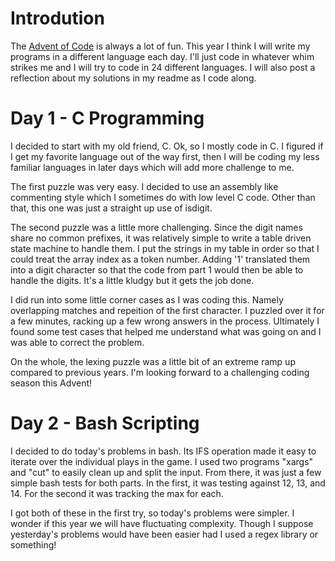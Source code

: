 # Introdution
The [Advent of Code](https://adventofcode.com/) is always a lot of
fun. This year I think I will write my programs in a different
language each day. I'll just code in whatever whim strikes me and
I will try to code in 24 different languages. I will also post
a reflection about my solutions in my readme as I code along.

# Day 1 - C Programming
I decided to start with my old friend, C. Ok, so I mostly code in C.
I figured if I get my favorite language out of the way first, then
I will be coding my less familiar languages in later days which will
add more challenge to me.

The first puzzle was very easy. I decided to use an assembly like
commenting style which I sometimes do with low level C code. Other
than that, this one was just a straight up use of isdigit.

The second puzzle was a little more challenging. Since the digit names
share no common prefixes, it was relatively simple to write a table
driven state machine to handle them. I put the strings in my table in
order so that I could treat the array index as a token number. Adding
'1' translated them into a digit character so that the code from part
1 would then be able to handle the digits. It's a little kludgy but
it gets the job done.

I did run into some little corner cases as I was coding this. Namely
overlapping matches and repeition of the first character. I puzzled
over it for a few minutes, racking up a few wrong answers in the
process. Ultimately I found some test cases that helped me understand
what was going on and I was able to correct the problem.

On the whole, the lexing puzzle was a little bit of an extreme ramp up
compared to previous years. I'm looking forward to a challenging
coding season this Advent!

# Day 2 - Bash Scripting
I decided to do today's problems in bash. Its IFS operation made it easy 
to iterate over the individual plays in the game. I used two programs 
"xargs" and "cut" to easily clean up and split the input. From there, it
was just a few simple bash tests for both parts. In the first, it was
testing against 12, 13, and 14. For the second it was tracking the max
for each.

I got both of these in the first try, so today's problems were simpler.
I wonder if this year we will have fluctuating complexity. Though I
suppose yesterday's problems would have been easier had I used a regex
library or something!

